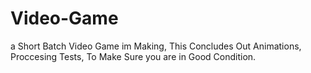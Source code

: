 Video-Game
==========

a Short Batch Video Game im Making, This Concludes Out Animations, Proccesing Tests, To Make Sure you are in Good Condition.
